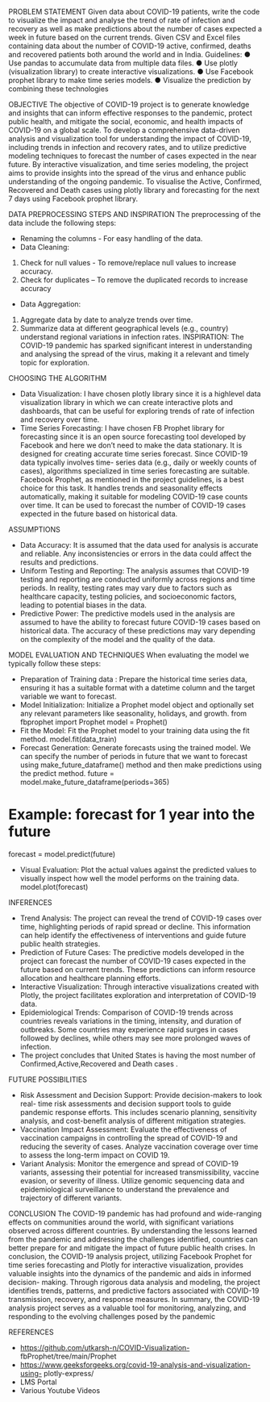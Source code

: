 
PROBLEM STATEMENT
Given data about COVID-19 patients, write the code to visualize the impact and
analyse the trend of rate of infection and recovery as well as make predictions
about the number of cases expected a week in future based on the current
trends. Given CSV and Excel files containing data about the number of COVID-19
active, confirmed, deaths and recovered patients both around the world and in
India.
Guidelines:
● Use pandas to accumulate data from multiple data files.
● Use plotly (visualization library) to create interactive visualizations.
● Use Facebook prophet library to make time series models.
● Visualize the prediction by combining these technologies

OBJECTIVE
The objective of COVID-19 project is to generate knowledge and insights that
can inform effective responses to the pandemic, protect public health, and
mitigate the social, economic, and health impacts of COVID-19 on a global scale.
To develop a comprehensive data-driven analysis and visualization tool for
understanding the impact of COVID-19, including trends in infection and
recovery rates, and to utilize predictive modeling techniques to forecast the
number of cases expected in the near future. By interactive visualization, and
time series modeling, the project aims to provide insights into the spread of the
virus and enhance public understanding of the ongoing pandemic. To visualise
the Active, Confirmed, Recovered and Death cases using plotly library and
forecasting for the next 7 days using Facebook prophet library.

DATA PREPROCESSING STEPS AND INSPIRATION
The preprocessing of the data include the following steps:
* Renaming the columns - For easy handling of the data.
* Data Cleaning:
1. Check for null values - To remove/replace null values to increase accuracy.
2. Check for duplicates – To remove the duplicated records to increase
accuracy
* Data Aggregation:
1. Aggregate data by date to analyze trends over time.
2. Summarize data at different geographical levels (e.g., country) understand
regional variations in infection rates.
INSPIRATION: The COVID-19 pandemic has sparked significant interest in
understanding and analysing the spread of the virus, making it a relevant and
timely topic for exploration.

CHOOSING THE ALGORITHM
* Data Visualization: I have chosen plotly library since it is a highlevel data
visualization library in which we can create interactive plots and dashboards,
that can be useful for exploring trends of rate of infection and recovery over
time.
* Time Series Forecasting: I have chosen FB Prophet library for forecasting
since it is an open source forecasting tool developed by Facebook and here
we don’t need to make the data stationary. It is designed for creating
accurate time series forecast. Since COVID-19 data typically involves time-
series data (e.g., daily or weekly counts of cases), algorithms specialized in
time series forecasting are suitable. Facebook Prophet, as mentioned in the
project guidelines, is a best choice for this task. It handles trends and
seasonality effects automatically, making it suitable for modeling COVID-19
case counts over time. It can be used to forecast the number of COVID-19
cases expected in the future based on historical data.

ASSUMPTIONS
* Data Accuracy: It is assumed that the data used for analysis is accurate and
reliable. Any inconsistencies or errors in the data could affect the results and
predictions.
* Uniform Testing and Reporting: The analysis assumes that COVID-19 testing
and reporting are conducted uniformly across regions and time periods. In
reality, testing rates may vary due to factors such as healthcare capacity,
testing policies, and socioeconomic factors, leading to potential biases in the
data.
* Predictive Power: The predictive models used in the analysis are assumed to
have the ability to forecast future COVID-19 cases based on historical data.
The accuracy of these predictions may vary depending on the complexity of
the model and the quality of the data.

MODEL EVALUATION AND TECHNIQUES
When evaluating the model we typically follow these steps:
* Preparation of Training data : Prepare the historical time series data,
ensuring it has a suitable format with a datetime column and the target
variable we want to forecast.
* Model Initialization: Initialize a Prophet model object and optionally set any
relevant parameters like seasonality, holidays, and growth.
from fbprophet import Prophet
           model = Prophet()
* Fit the Model: Fit the Prophet model to your training data using the fit
method.
           model.fit(data_train)
* Forecast Generation: Generate forecasts using the trained model. We can
specify the number of periods in future that we want to forecast using
make_future_dataframe() method and then make predictions using the
predict method.
          future = model.make_future_dataframe(periods=365)
# Example: forecast for 1 year into the future
forecast = model.predict(future)
* Visual Evaluation: Plot the actual values against the predicted values to
visually inspect how well the model performs on the training data.
           model.plot(forecast)

INFERENCES
* Trend Analysis: The project can reveal the trend of COVID-19 cases over
time, highlighting periods of rapid spread or decline. This information can
help identify the effectiveness of interventions and guide future public health
strategies.
* Prediction of Future Cases: The predictive models developed in the project
can forecast the number of COVID-19 cases expected in the future based on
current trends. These predictions can inform resource allocation and
healthcare planning efforts.
* Interactive Visualization: Through interactive visualizations created with
Plotly, the project facilitates exploration and interpretation of COVID-19 data.
* Epidemiological Trends: Comparison of COVID-19 trends across countries
reveals variations in the timing, intensity, and duration of outbreaks. Some
countries may experience rapid surges in cases followed by declines, while
others may see more prolonged waves of infection.
* The project concludes that United States is having the most number of
Confirmed,Active,Recovered and Death cases .

FUTURE POSSIBILITIES
* Risk Assessment and Decision Support: Provide decision-makers to look real-
time risk assessments and decision support tools to guide pandemic response
efforts. This includes scenario planning, sensitivity analysis, and cost-benefit
analysis of different mitigation strategies.
* Vaccination Impact Assessment: Evaluate the effectiveness of vaccination
campaigns in controlling the spread of COVID-19 and reducing the severity of
cases. Analyze vaccination coverage over time to assess the long-term impact
on COVID 19.
* Variant Analysis: Monitor the emergence and spread of COVID-19 variants,
assessing their potential for increased transmissibility, vaccine evasion, or
severity of illness. Utilize genomic sequencing data and epidemiological
surveillance to understand the prevalence and trajectory of different
variants.

CONCLUSION
The COVID-19 pandemic has had profound and wide-ranging effects on
communities around the world, with significant variations observed across
different countries. By understanding the lessons learned from the pandemic
and addressing the challenges identified, countries can better prepare for and
mitigate the impact of future public health crises.
In conclusion, the COVID-19 analysis project, utilizing Facebook Prophet for time
series forecasting and Plotly for interactive visualization, provides valuable
insights into the dynamics of the pandemic and aids in informed decision-
making. Through rigorous data analysis and modeling, the project identifies
trends, patterns, and predictive factors associated with COVID-19 transmission,
recovery, and response measures. In summary, the COVID-19 analysis project
serves as a valuable tool for monitoring, analyzing, and responding to the
evolving challenges posed by the pandemic

REFERENCES
* https://github.com/utkarsh-n/COVID-Visualization-
fbProphet/tree/main/Prophet
* https://www.geeksforgeeks.org/covid-19-analysis-and-visualization-using-
plotly-express/
* LMS Portal
* Various Youtube Videos
